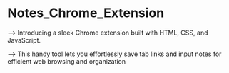 # Notes_Chrome_Extension

--> Introducing a sleek Chrome extension built with HTML, CSS, and JavaScript. 

--> This handy tool lets you effortlessly save tab links and input notes for efficient web browsing and organization
